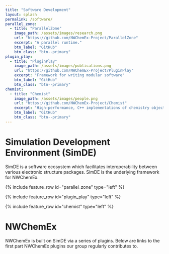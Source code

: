 ```yaml
---
title: "Software Development"
layout: splash
permalink: /software/
parallel_zone:
  - title: "ParallelZone"
    image_path: /assets/images/research.png
    url: "https://github.com/NWChemEx-Project/ParallelZone"
    excerpt: "A parallel runtime."
    btn_label: "GitHub"
    btn_class: "btn--primary"
plugin_play:
  - title: "PluginPlay"
    image_path: /assets/images/publications.png
    url: "https://github.com/NWChemEx-Project/PluginPlay"
    excerpt: "Framework for writing modular software"
    btn_label: "GitHub"
    btn_class: "btn--primary"
chemist:
  - title: "Chemist"
    image_path: /assets/images/people.png
    url: "https://github.com/NWChemEx-Project/Chemist"
    excerpt: "High-performance, C++ implementations of chemistry objects"
    btn_label: "GitHub"
    btn_class: "btn--primary"
---
```


# Simulation Development Environment (SimDE)

SimDE is a software ecosystem which facilitates interoperability between various
electronic structure packages. SimDE is the underlying framework for NWChemEx.

{% include feature_row id="parallel_zone" type="left" %}

{% include feature_row id="plugin_play" type="left" %}

{% include feature_row id="chemist" type="left" %}

# NWChemEx

NWChemEx is built on SimDE via  a series of plugins. Below are links to the
first part NWChemEx plugins our group regularly contributes to.